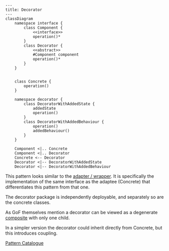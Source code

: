 ```mermaid
---
title: Decorator
---
classDiagram
    namespace interface {
        class Component {
            <<interface>>
            operation()*
        }
        class Decorator {
            <<abstract>>
            #Component component
            operation()*
        }
    }
    

    class Concrete {
        operation()
    }
    
    namespace decorator {
        class DecoratorWithAddedState {
            addedState
            operation()
        }
        class DecoratorWithAddedBehaviour {
            operation()
            addedBehaviour()
        }
    }

    Component <|.. Concrete
    Component <|.. Decorator
    Concrete <-- Decorator
    Decorator <|-- DecoratorWithAddedState
    Decorator <|-- DecoratorWithAddedBehaviour
```
This pattern looks similar to the [adapter / wrapper](../adapter/Adapter.md). It is specifically the implementation of 
the same interface as the adaptee (Concrete) that differentiates this pattern from that one. 

The decorator package is independently deployable, and separately so are the concrete classes.

As GoF themselves mention a decorator can be viewed as a degenerate [composite](../composite/Composite.md) with only one
child.

In a simpler version the decorator could inherit directly from Concrete, but this introduces coupling.

[Pattern Catalogue](../../Catalogue.md)